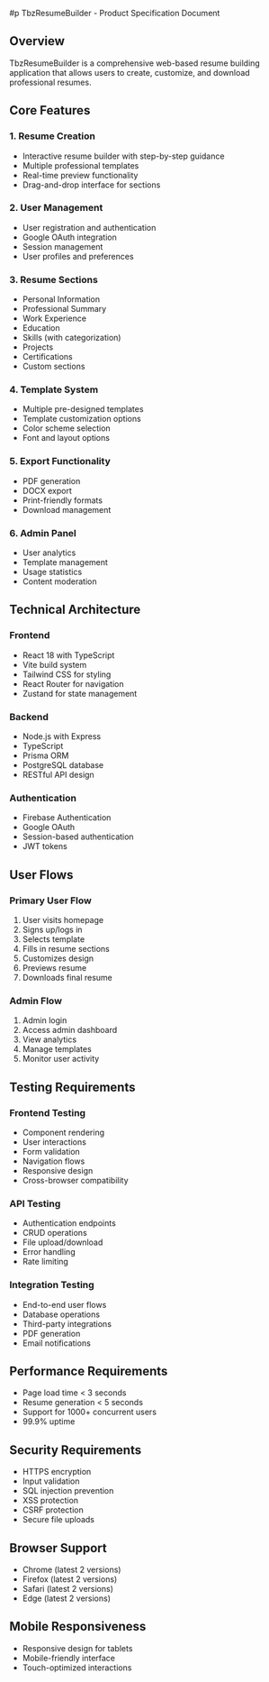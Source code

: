 #p TbzResumeBuilder - Product Specification Document

## Overview
TbzResumeBuilder is a comprehensive web-based resume building application that allows users to create, customize, and download professional resumes.

## Core Features

### 1. Resume Creation
- Interactive resume builder with step-by-step guidance
- Multiple professional templates
- Real-time preview functionality
- Drag-and-drop interface for sections

### 2. User Management
- User registration and authentication
- Google OAuth integration
- Session management
- User profiles and preferences

### 3. Resume Sections
- Personal Information
- Professional Summary
- Work Experience
- Education
- Skills (with categorization)
- Projects
- Certifications
- Custom sections

### 4. Template System
- Multiple pre-designed templates
- Template customization options
- Color scheme selection
- Font and layout options

### 5. Export Functionality
- PDF generation
- DOCX export
- Print-friendly formats
- Download management

### 6. Admin Panel
- User analytics
- Template management
- Usage statistics
- Content moderation

## Technical Architecture

### Frontend
- React 18 with TypeScript
- Vite build system
- Tailwind CSS for styling
- React Router for navigation
- Zustand for state management

### Backend
- Node.js with Express
- TypeScript
- Prisma ORM
- PostgreSQL database
- RESTful API design

### Authentication
- Firebase Authentication
- Google OAuth
- Session-based authentication
- JWT tokens

## User Flows

### Primary User Flow
1. User visits homepage
2. Signs up/logs in
3. Selects template
4. Fills in resume sections
5. Customizes design
6. Previews resume
7. Downloads final resume

### Admin Flow
1. Admin login
2. Access admin dashboard
3. View analytics
4. Manage templates
5. Monitor user activity

## Testing Requirements

### Frontend Testing
- Component rendering
- User interactions
- Form validation
- Navigation flows
- Responsive design
- Cross-browser compatibility

### API Testing
- Authentication endpoints
- CRUD operations
- File upload/download
- Error handling
- Rate limiting

### Integration Testing
- End-to-end user flows
- Database operations
- Third-party integrations
- PDF generation
- Email notifications

## Performance Requirements
- Page load time < 3 seconds
- Resume generation < 5 seconds
- Support for 1000+ concurrent users
- 99.9% uptime

## Security Requirements
- HTTPS encryption
- Input validation
- SQL injection prevention
- XSS protection
- CSRF protection
- Secure file uploads

## Browser Support
- Chrome (latest 2 versions)
- Firefox (latest 2 versions)
- Safari (latest 2 versions)
- Edge (latest 2 versions)

## Mobile Responsiveness
- Responsive design for tablets
- Mobile-friendly interface
- Touch-optimized interactions